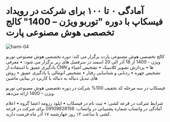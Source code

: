 # آمادگی ۰ تا ۱۰۰ برای شرکت در رویداد فیسکاپ با دوره "توربو ویژن – 1400" کالج تخصصی هوش مصنوعی پارت
![hami-04](https://user-images.githubusercontent.com/94538977/145007066-bd28ebb1-d925-47ed-8c38-24b7c9f08ff8.jpg)

کالج تخصصی هوش مصنوعی پارت برگزار می کند:
دوره تخصصی هوش مصنوعی توربو ویژن - 1400 از 18 آذر الی 20 اسفند در سرفصل های زیر برگزار می شود:
• معرفی یادگیری عمیق با استفاده از CNN ها
• پردازش تصویر کلاسیک
• تشخیص اشیاء و تشخیص چهره
• ردیابی و شناسایی رفتار
• تشخیص آنومالی با یادگیری عمیق
• روش های تبدیل دنباله به دنباله با کاربرد در بینایی ماشین

فیسکاپ در سه مرحله کد تخفیف 100% شرکت در دوره تخصصی هوش مصنوعی توربو ویژن – 1400 ارائه می‌دهد.

شرایط شرکت در قرعه کشی:
• ثبت نام در فیسکاپ
• اپلود رزومه اعضا گروه
• اعلام آمادگی در واتساپ
شماره‌ پشتیبانی در واتساب: 09109828156
برای شرکت در قرعه کشی تا ساعت ۱۴ روز چهارشنبه ۱۷ آذر ماه فرصت دارید.
